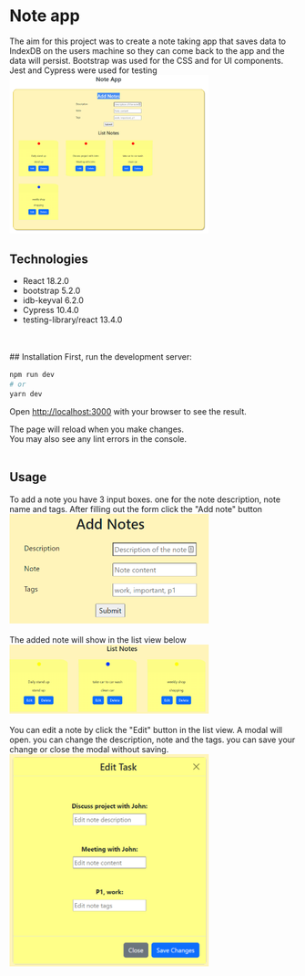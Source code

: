 # Note app

The aim for this project was to create a note taking app that saves data to IndexDB on the users machine so they can come back to the app and the data will persist.
Bootstrap was used for the CSS and for UI components.
Jest and Cypress were used for testing
<br />
<img src="./public/main.PNG" width="350">

## Technologies
* React 18.2.0
* bootstrap 5.2.0
* idb-keyval 6.2.0
* Cypress 10.4.0
* testing-library/react 13.4.0

<br />
<br />
## Installation
First, run the development server:

```bash
npm run dev
# or
yarn dev
```

Open [http://localhost:3000](http://localhost:3000) with your browser to see the result.

The page will reload when you make changes.\
You may also see any lint errors in the console.
<br />
<br />

## Usage

To add a note you have 3 input boxes. one for the note description, note name and tags. After filling out the form click the "Add note" button
<br />
<img src="./public/add.PNG" width="350">
<br />
<br />
The added note will show in the list view below
<br />
<img src="./public/list.PNG" width="350">
<br />
<br />
You can edit a note by click the "Edit" button in the list view. A modal will open. you can change the description, note and the tags. you can save your change or close the modal without saving. 
<br />
<img src="./public/edit.PNG" width="350">



